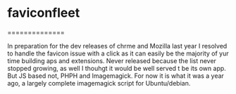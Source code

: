 # faviconfleet
==============

In preparation for the dev releases of chrme and Mozilla last year I resolved to handle the favicon issue with a click as it can easily be the majority of yur time building aps and extensions. Never released because the list never stopped growing, as well I thouhgt it would be well served t be its own app. But JS based not, PHPH and Imagemagick. For now it is what it was a year ago, a largely complete imagemagick script for Ubuntu/debian.


